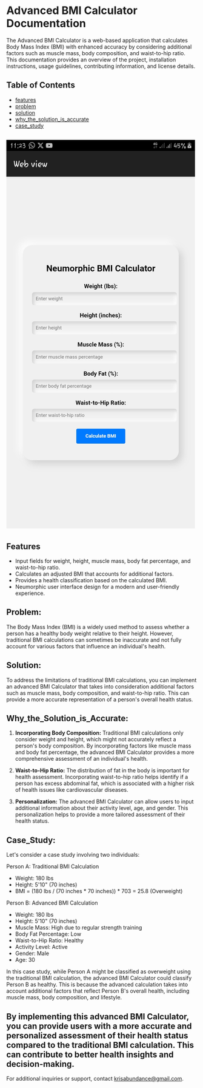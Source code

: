 
# Advanced BMI Calculator Documentation

The Advanced BMI Calculator is a web-based application that calculates Body Mass Index (BMI) with enhanced accuracy by considering additional factors such as muscle mass, body composition, and waist-to-hip ratio. This documentation provides an overview of the project, installation instructions, usage guidelines, contributing information, and license details.


## Table of Contents
- [features](#features)
- [problem](#problem)
- [solution](#solution)
- [why_the_solution_is_accurate](#why_the_solution_is_accurate)
- [case_study](#case_study)


## ![BMI Calculator Screenshot](./Screenshot.jpg)

## Features
- Input fields for weight, height, muscle mass, body fat percentage, and waist-to-hip ratio.
- Calculates an adjusted BMI that accounts for additional factors.
- Provides a health classification based on the calculated BMI.
- Neumorphic user interface design for a modern and user-friendly experience.

## Problem:
The Body Mass Index (BMI) is a widely used method to assess whether a person has a healthy body weight relative to their height. However, traditional BMI calculations can sometimes be inaccurate and not fully account for various factors that influence an individual's health.

## Solution:
To address the limitations of traditional BMI calculations, you can implement an advanced BMI Calculator that takes into consideration additional factors such as muscle mass, body composition, and waist-to-hip ratio. This can provide a more accurate representation of a person's overall health status.

## Why_the_Solution_is_Accurate:
1. **Incorporating Body Composition:** Traditional BMI calculations only consider weight and height, which might not accurately reflect a person's body composition. By incorporating factors like muscle mass and body fat percentage, the advanced BMI Calculator provides a more comprehensive assessment of an individual's health.

2. **Waist-to-Hip Ratio:** The distribution of fat in the body is important for health assessment. Incorporating waist-to-hip ratio helps identify if a person has excess abdominal fat, which is associated with a higher risk of health issues like cardiovascular diseases.

3. **Personalization:** The advanced BMI Calculator can allow users to input additional information about their activity level, age, and gender. This personalization helps to provide a more tailored assessment of their health status.

## Case_Study:
Let's consider a case study involving two individuals:

Person A: Traditional BMI Calculation
- Weight: 180 lbs
- Height: 5'10" (70 inches)
- BMI = (180 lbs / (70 inches * 70 inches)) * 703 = 25.8 (Overweight)

Person B: Advanced BMI Calculation
- Weight: 180 lbs
- Height: 5'10" (70 inches)
- Muscle Mass: High due to regular strength training
- Body Fat Percentage: Low
- Waist-to-Hip Ratio: Healthy
- Activity Level: Active
- Gender: Male
- Age: 30

In this case study, while Person A might be classified as overweight using the traditional BMI calculation, the advanced BMI Calculator could classify Person B as healthy. This is because the advanced calculation takes into account additional factors that reflect Person B's overall health, including muscle mass, body composition, and lifestyle.

By implementing this advanced BMI Calculator, you can provide users with a more accurate and personalized assessment of their health status compared to the traditional BMI calculation. This can contribute to better health insights and decision-making.
---






For additional inquiries or support, contact [krisabundance@gmail.com](mailto:krisabundance@gmail.com).
```

